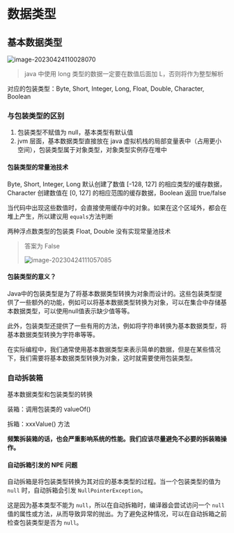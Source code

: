 # 数据类型



## 基本数据类型

![image-20230424110028070](https://cdn.jsdelivr.net/gh/AubreyKuang/pictures@main/blog/image-20230424110028070.png)

> java 中使用 long 类型的数据一定要在数值后面加 L，否则将作为整型解析

对应的包装类型：Byte, Short, Integer, Long, Float, Double, Character, Boolean

### 与包装类型的区别

1. 包装类型不赋值为 null，基本类型有默认值
2. jvm 层面，基本数据类型直接放在 java 虚拟机栈的局部变量表中（占用更小空间），包装类型属于对象类型，对象类型实例存在堆中



#### 包装类型的常量池技术

Byte, Short, Integer, Long 默认创建了数值 [-128, 127] 的相应类型的缓存数据，Character 创建数值在 [0, 127] 的相应范围的缓存数据，Boolean 返回 true/false

当代码中出现这些数值时，会直接使用缓存中的对象。如果在这个区域外，都会在堆上产生，所以建议用 `equals`方法判断

两种浮点数类型的包装类 Float, Double 没有实现常量池技术

> 答案为 False
>
> ![image-20230424111057085](https://cdn.jsdelivr.net/gh/AubreyKuang/pictures@main/blog/image-20230424111057085.png)



#### 包装类型的意义？

Java中的包装类型是为了将基本数据类型转换为对象而设计的。这些包装类型提供了一些额外的功能，例如可以将基本数据类型转换为对象，可以在集合中存储基本数据类型，可以使用null值表示缺少值等等。

此外，包装类型还提供了一些有用的方法，例如将字符串转换为基本数据类型，将基本数据类型转换为字符串等等。

在实际编程中，我们通常使用基本数据类型来表示简单的数据，但是在某些情况下，我们需要将基本数据类型转换为对象，这时就需要使用包装类型。



### 自动拆装箱

基本数据类型和包装类型的转换

装箱：调用包装类的 valueOf()

拆箱：xxxValue() 方法

**频繁拆装箱的话，也会严重影响系统的性能。我们应该尽量避免不必要的拆装箱操作。**

#### 自动拆箱引发的 NPE 问题

自动拆箱是将包装类型转换为其对应的基本类型的过程。当一个包装类型的值为 `null` 时，自动拆箱会引发 `NullPointerException`。

这是因为基本类型不能为 `null`，所以在自动拆箱时，编译器会尝试访问一个 `null` 值的属性或方法，从而导致异常的抛出。为了避免这种情况，可以在自动拆箱之前检查包装类型是否为 `null`。

